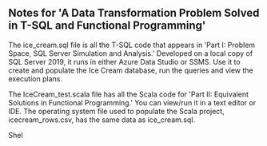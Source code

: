 ## Notes for 'A Data Transformation Problem Solved in T-SQL and Functional Programming'

The ice_cream.sql file is all the T-SQL code that appears in 'Part I: Problem Space, SQL Server Simulation and Analysis.'  Developed on a local copy of SQL Server 2019, it runs in either Azure Data Studio or SSMS.  Use it to create and populate the Ice Cream database, run the queries and view the execution plans.

The IceCream_test.scala file has all the Scala code for 'Part II: Equivalent Solutions in Functional Programming.'  You can view/run it in a text editor or IDE.  The operating system file used to populate the Scala project, icecream_rows.csv, has the same data as ice_cream.sql.  

Shel
